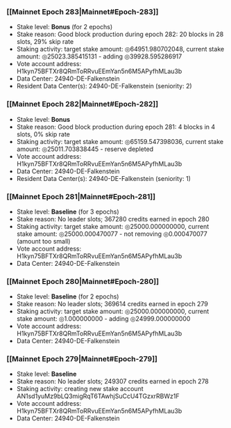 ### [[Mainnet Epoch 283|Mainnet#Epoch-283]]
* Stake level: **Bonus** (for 2 epochs)
* Stake reason: Good block production during epoch 282: 20 blocks in 28 slots, 29% skip rate
* Staking activity: target stake amount: ◎64951.980702048, current stake amount: ◎25023.385415131 - adding ◎39928.595286917
* Vote account address: H1kyn75BFTXr8QRmToRRvuEEmYan5n6M5APyfhMLau3b
* Data Center: 24940-DE-Falkenstein
* Resident Data Center(s): 24940-DE-Falkenstein (seniority: 2)
### [[Mainnet Epoch 282|Mainnet#Epoch-282]]
* Stake level: **Bonus**
* Stake reason: Good block production during epoch 281: 4 blocks in 4 slots, 0% skip rate
* Staking activity: target stake amount: ◎65159.547398036, current stake amount: ◎25011.703838445 - reserve depleted
* Vote account address: H1kyn75BFTXr8QRmToRRvuEEmYan5n6M5APyfhMLau3b
* Data Center: 24940-DE-Falkenstein
* Resident Data Center(s): 24940-DE-Falkenstein (seniority: 1)
### [[Mainnet Epoch 281|Mainnet#Epoch-281]]
* Stake level: **Baseline** (for 3 epochs)
* Stake reason: No leader slots; 367280 credits earned in epoch 280
* Staking activity: target stake amount: ◎25000.000000000, current stake amount: ◎25000.000470077 - not removing ◎0.000470077 (amount too small)
* Vote account address: H1kyn75BFTXr8QRmToRRvuEEmYan5n6M5APyfhMLau3b
* Data Center: 24940-DE-Falkenstein
### [[Mainnet Epoch 280|Mainnet#Epoch-280]]
* Stake level: **Baseline** (for 2 epochs)
* Stake reason: No leader slots; 369614 credits earned in epoch 279
* Staking activity: target stake amount: ◎25000.000000000, current stake amount: ◎1.000000000 - adding ◎24999.000000000
* Vote account address: H1kyn75BFTXr8QRmToRRvuEEmYan5n6M5APyfhMLau3b
* Data Center: 24940-DE-Falkenstein
### [[Mainnet Epoch 279|Mainnet#Epoch-279]]
* Stake level: **Baseline**
* Stake reason: No leader slots; 249307 credits earned in epoch 278
* Staking activity: creating new stake account AN1sd1yuMz9bLQ3migRqT6TAwhjSuCcU4TGzxrRBWz1F
* Vote account address: H1kyn75BFTXr8QRmToRRvuEEmYan5n6M5APyfhMLau3b
* Data Center: 24940-DE-Falkenstein